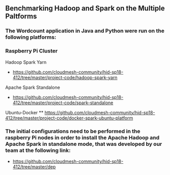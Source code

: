 ## Benchmarking Hadoop and Spark on the Multiple Paltforms

### The Wordcount application in Java and Python were run on the following platforms:

### Raspberry Pi Cluster 
Hadoop Spark Yarn
* https://github.com/cloudmesh-community/hid-sp18-412/tree/master/project-code/hadoop-spark-yarn

Apache Spark Standalone
* https://github.com/cloudmesh-community/hid-sp18-412/tree/master/project-code/spark-standalone

Ubuntu-Docker 
** https://github.com/cloudmesh-community/hid-sp18-412/tree/master/project-code/docker-spark-ubuntu-platform

### The initial configurations need to be performed in the raspberry Pi nodes in order to install the Apache Hadoop and Apache Spark in standalone mode, that was developed by our team at the following link:

* https://github.com/cloudmesh-community/hid-sp18-412/tree/master/dep

	